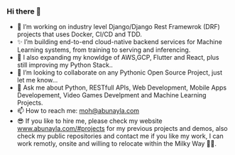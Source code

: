 ### Hi there 👋 
- 🔭 I’m working on industry level Django/Django Rest Framewrok (DRF) projects that uses Docker, CI/CD and TDD.
- ✨ I’m building end-to-end cloud-native backend services for Machine Learning systems, from training to serving and            inferencing.
- 🌱 I also expanding my knowldge of AWS,GCP, Flutter and React, plus still improving my Python Stack..
- 👯 I’m looking to collaborate on any Pythonic Open Source Project, just let me know...
- 💬 Ask me about Python, RESTfull APIs, Web Development, Mobile Apps Developement, Video Games Develpment and Machine Learning Projects.
- 📫 How to reach me: moh@abunayla.com
- :sunglasses: If you like to hire me, please check my website www.abunayla.com/#projects for my previous projects and demos, also check my public repositories and contact me if you like my work, I can work remotly, onsite and willing to relocate within the Milky Way 🧑‍🚀.

<!--
**hannody/hannody** is a ✨ _special_ ✨ repository because its `README.md` (this file) appears on your GitHub profile.

Here are some ideas to get you started:

- 🔭 I’m currently working on Pro Django/Django Rest Framewrok (DRF) project that uses Docker, CI/CD and TDD.
- 🌱 I’m currently learning Flutter and React, plus still improving my Python Stack
- 👯 I’m looking to collaborate on any Pythonic Open Source Project, just let me know...
- 💬 Ask me about Python, RESTfull APIs, Web Development, Mobile Apps Developement and Video Games Develpment.
- 📫 How to reach me: moh@abunayla.com
- 😄 Pronouns: ...
- ⚡ Fun fact: ...
-->
